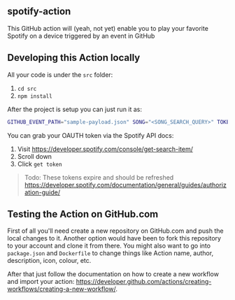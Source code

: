 ## spotify-action

This GitHub action will (yeah, not yet) enable you to play your favorite Spotify on a device triggered by an event in GitHub

## Developing this Action locally

All your code is under the `src` folder:
 1. `cd src`
 2. `npm install`

After the project is setup you can just run it as: 

```bash
GITHUB_EVENT_PATH="sample-payload.json" SONG="<SONG_SEARCH_QUERY>" TOKEN="<Spotify OAUTH token>" node action.js
```

You can grab your OAUTH token via the Spotify API docs: 
  1. Visit https://developer.spotify.com/console/get-search-item/
  2. Scroll down
  3. Click `get token`

> Todo: These tokens expire and should be refreshed https://developer.spotify.com/documentation/general/guides/authorization-guide/
 
## Testing the Action on GitHub.com

First of all you'll need create a new repository on GitHub.com and push the local changes to it. Another option would have been to fork this repository to your account and clone it from there. You might also want to go into `package.json` and `Dockerfile` to change things like Action name, author, description, icon, colour, etc.

After that just follow the documentation on how to create a new workflow and import your action: https://developer.github.com/actions/creating-workflows/creating-a-new-workflow/.

